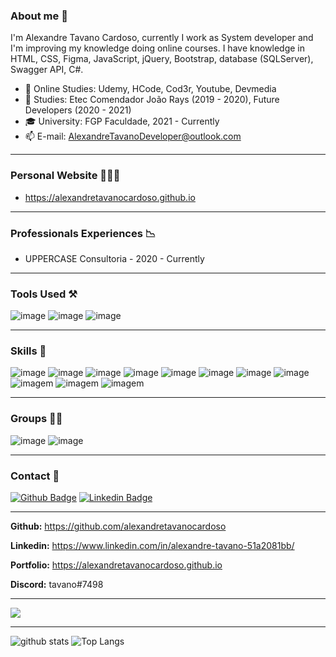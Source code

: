 
### **About me** 🧑
  I'm Alexandre Tavano Cardoso, currently I work as System developer and I'm improving my knowledge doing online courses. I have knowledge in HTML, CSS, Figma, JavaScript, jQuery, Bootstrap, database (SQLServer), Swagger API, C#.

- 📗 Online Studies: Udemy, HCode, Cod3r, Youtube, Devmedia
- 📕 Studies: Etec Comendador João Rays (2019 - 2020), Future Developers (2020 - 2021)
- 🎓 University: FGP Faculdade, 2021 - Currently
- 📫 E-mail: AlexandreTavanoDeveloper@outlook.com

---

### **Personal Website** 👨🏽‍💻
- https://alexandretavanocardoso.github.io

---

### **Professionals Experiences** 📉
- UPPERCASE Consultoria - 2020 - Currently

---

### **Tools Used** ⚒️
![image](https://img.shields.io/badge/Visual_Studio_Code-007ACC?style=for-the-badge&logo=visual-studio-code&logoColor=white)
![image](https://img.shields.io/badge/Visual_Studio-5C2D91?style=for-the-badge&logo=visual-studio&logoColor=white)
![image](https://img.shields.io/badge/Microsoft_SQL_Server-CC2927?style=for-the-badge&logo=microsoft-sql-server&logoColor=white)

---

### **Skills** 🚀
![image](https://img.shields.io/badge/HTML5-E34F26?style=for-the-badge&logo=html5&logoColor=white)
![image](https://img.shields.io/badge/CSS3-1572B6?style=for-the-badge&logo=css3&logoColor=white)
![image](https://img.shields.io/badge/SASS-CC6699?style=for-the-badge&logo=sass&logoColor=white)
![image](https://img.shields.io/badge/JavaScript-323330?style=for-the-badge&logo=javascript&logoColor=F7DF1E)
![image](https://img.shields.io/badge/Bootstrap-563D7C?style=for-the-badge&logo=bootstrap&logoColor=white)
![image](https://img.shields.io/badge/jQuery-0769AD?style=for-the-badge&logo=jquery&logoColor=white)
![image](https://img.shields.io/badge/GitHub-181717?style=for-the-badge&logo=GitHub&logoColor=white)
![image](https://img.shields.io/badge/Git-F05032?style=for-the-badge&logo=Git&logoColor=white)
![imagem](https://img.shields.io/badge/C_Sharp-239120?style=for-the-badge&logo=c-sharp&logoColor=white)
![imagem](https://img.shields.io/badge/.NET-5C2D91?style=for-the-badge&logo=.net&logoColor=white)
![imagem](https://img.shields.io/badge/Figma-F24E1E?style=for-the-badge&logo=figma&logoColor=white)

---

### **Groups** 🤜🤛

![image](https://img.shields.io/badge/Discord-7289DA?style=for-the-badge&logo=discord&logoColor=white)
![image](https://img.shields.io/badge/Microsoft_Teams-6264A7?style=for-the-badge&logo=microsoft-teams&logoColor=white)

---

### **Contact**  📱
[![Github Badge](https://img.shields.io/badge/-Github-000?style=flat-square&logo=Github&logoColor=white&link=https://github.com/alexandretavanocardoso)](https://github.com/alexandretavanocardoso)
[![Linkedin Badge](https://img.shields.io/badge/-LinkedIn-blue?style=flat-square&logo=Linkedin&logoColor=white&link=https://www.linkedin.com/in/alexandre-tavano-51a2081bb/)](https://www.linkedin.com/in/alexandre-tavano-51a2081bb/)

---

**Github:** https://github.com/alexandretavanocardoso

**Linkedin:** https://www.linkedin.com/in/alexandre-tavano-51a2081bb/

**Portfolio:** https://alexandretavanocardoso.github.io

**Discord:** tavano#7498

---

![](https://visitor-badge.glitch.me/badge?page_id=alexandretavanocardoso.alexandretavanocardoso)

---
![github stats](https://github-readme-stats.vercel.app/api?username=alexandretavanocardoso&show_icons=true&hide_title=true&theme=nord)
![Top Langs](https://github-readme-stats.vercel.app/api/top-langs/?username=alexandretavanocardoso&layout=compact&theme=nord&hide=Assembly,Scilab)
